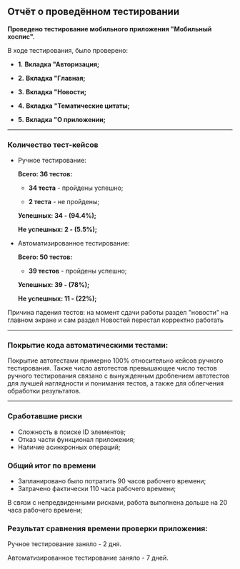 ## **Отчёт о проведённом тестировании**

**Проведено тестирование мобильного приложения "Мобильный хоспис".**

В ходе тестирования, было проверено:

  - **1.** **Вкладка "Авторизация;**

  - **2.** **Вкладка "Главная;**

  - **3.** **Вкладка "Новости;**

  - **4.** **Вкладка "Тематические цитаты;**

  - **5.** **Вкладка "О приложении;**

____________________________________________________
### **Количество тест-кейсов**
- Ручное тестирование:

   **Всего: 36 тестов:**

   - **34 теста** - пройдены успешно;
    
   - **2 теста** - не пройдены;

   **Успешных: 34 - (94.4%);**

   **Не успешных: 2 - (5.5%);**

- Автоматизированное тестирование:

   **Всего: 50 тестов:**

   - **39 тестов** - пройдены успешно;
    
   **Успешных: 39 - (78%);**

   **Не успешных: 11 - (22%);**

Причина падения тестов: на момент сдачи работы раздел "новости" на главном экране и сам раздел Новостей перестал корректно работать  

____________________________________________________

### **Покрытие кода автоматическими тестами:**

Покрытие автотестами примерно 100% относительно кейсов ручного тестирования.
Также число автотестов превышающее число тестов ручного тестирования связано с вынужденным дроблением автотестов для лучшей наглядности и понимания тестов, а также для облегчения обработки результатов.

____________________________________________________


### **Сработавшие риски**

   - Сложность в поиске ID элементов;
   - Отказ части функционал приложения;
   - Наличие асинхронных операций;

### **Общий итог по времени**

   - Запланировано было потратить 90 часов рабочего времени;
   - Затрачено фактически 110 часа рабочего времени;

В связи с непредвиденными рисками, работа выполнена дольше на 20 часа рабочего времени;

### **Результат сравнения времени проверки приложения:**

Ручное тестирование заняло - 2 дня.

Автоматизированное тестирование заняло - 7 дней.


